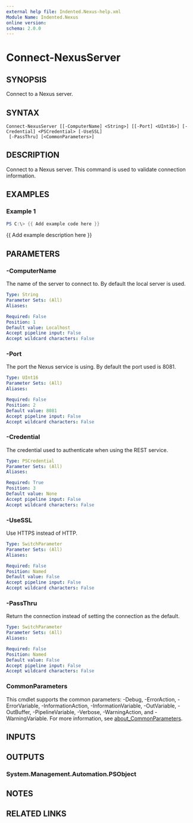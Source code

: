 ```yaml
---
external help file: Indented.Nexus-help.xml
Module Name: Indented.Nexus
online version:
schema: 2.0.0
---
```


# Connect-NexusServer

## SYNOPSIS
Connect to a Nexus server.

## SYNTAX

```
Connect-NexusServer [[-ComputerName] <String>] [[-Port] <UInt16>] [-Credential] <PSCredential> [-UseSSL]
 [-PassThru] [<CommonParameters>]
```

## DESCRIPTION
Connect to a Nexus server.
This command is used to validate connection information.

## EXAMPLES

### Example 1
```powershell
PS C:\> {{ Add example code here }}
```

{{ Add example description here }}

## PARAMETERS

### -ComputerName
The name of the server to connect to.
By default the local server is used.

```yaml
Type: String
Parameter Sets: (All)
Aliases:

Required: False
Position: 1
Default value: Localhost
Accept pipeline input: False
Accept wildcard characters: False
```

### -Port
The port the Nexus service is using.
By default the port used is 8081.

```yaml
Type: UInt16
Parameter Sets: (All)
Aliases:

Required: False
Position: 2
Default value: 8081
Accept pipeline input: False
Accept wildcard characters: False
```

### -Credential
The credential used to authenticate when using the REST service.

```yaml
Type: PSCredential
Parameter Sets: (All)
Aliases:

Required: True
Position: 3
Default value: None
Accept pipeline input: False
Accept wildcard characters: False
```

### -UseSSL
Use HTTPS instead of HTTP.

```yaml
Type: SwitchParameter
Parameter Sets: (All)
Aliases:

Required: False
Position: Named
Default value: False
Accept pipeline input: False
Accept wildcard characters: False
```

### -PassThru
Return the connection instead of setting the connection as the default.

```yaml
Type: SwitchParameter
Parameter Sets: (All)
Aliases:

Required: False
Position: Named
Default value: False
Accept pipeline input: False
Accept wildcard characters: False
```

### CommonParameters
This cmdlet supports the common parameters: -Debug, -ErrorAction, -ErrorVariable, -InformationAction, -InformationVariable, -OutVariable, -OutBuffer, -PipelineVariable, -Verbose, -WarningAction, and -WarningVariable. For more information, see [about_CommonParameters](http://go.microsoft.com/fwlink/?LinkID=113216).

## INPUTS

## OUTPUTS

### System.Management.Automation.PSObject
## NOTES

## RELATED LINKS
